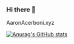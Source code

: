 ### Hi there 👋

<!--
**AaronAcerboni/AaronAcerboni** is a ✨ _special_ ✨ repository because its `README.md` (this file) appears on your GitHub profile.

Here are some ideas to get you started:

- 🔭 I’m currently working on ...
- 🌱 I’m currently learning ...
- 👯 I’m looking to collaborate on ...
- 🤔 I’m looking for help with ...
- 💬 Ask me about ...
- 📫 How to reach me: ...
- 😄 Pronouns: ...
- ⚡ Fun fact: ...
-->
AaronAcerboni.xyz

[![Anurag's GitHub stats](https://github-readme-stats.vercel.app/api?username=aaronacerboni&count_private=true&include_all_commits=true)](https://github.com/aaronacerboni)
